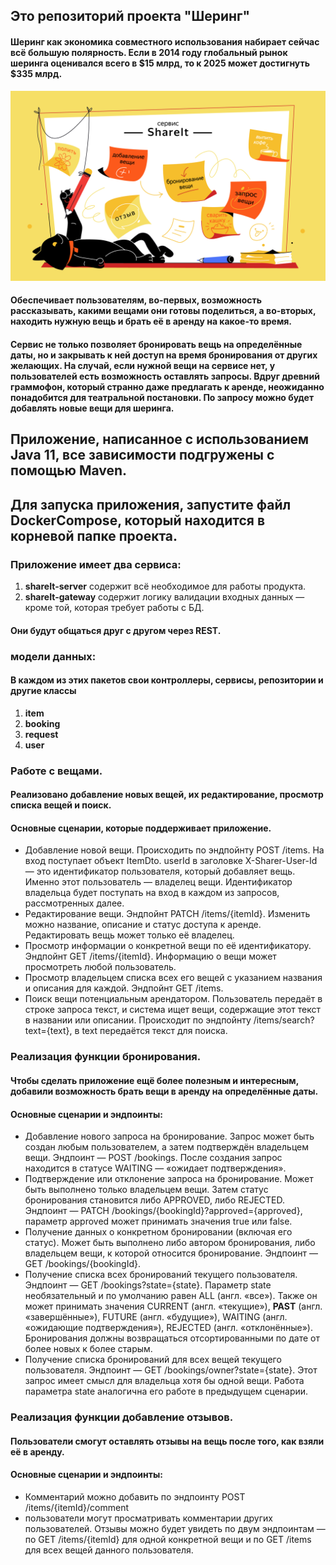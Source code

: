 ## Это репозиторий проекта "Шеринг"

#### Шеринг как экономика совместного использования набирает сейчас всё большую полярность. Если в 2014 году глобальный рынок шеринга оценивался всего в $15 млрд, то к 2025 может достигнуть $335 млрд. 
![1687267453.png](1687267453.png)
#### Обеспечивает пользователям, во-первых, возможность рассказывать, какими вещами они готовы поделиться, а во-вторых, находить нужную вещь и брать её в аренду на какое-то время.
#### Сервис не только позволяет бронировать вещь на определённые даты, но и закрывать к ней доступ на время бронирования от других желающих. На случай, если нужной вещи на сервисе нет, у пользователей есть возможность оставлять запросы. Вдруг древний граммофон, который странно даже предлагать к аренде, неожиданно понадобится для театральной постановки. По запросу можно будет добавлять новые вещи для шеринга.

## Приложение, написанное с использованием Java 11, все зависимости подгружены с помощью Maven.

## Для запуска приложения, запустите файл DockerCompose, который находится в корневой папке проекта.

### Приложение имеет два сервиса:

1. **shareIt-server** содержит всё необходимое для работы продукта.
2. **shareIt-gateway** содержит логику валидации входных данных — кроме той, которая требует работы с БД.

#### Они будут общаться друг с другом через REST. 


### модели данных:
#### В каждом из этих пакетов свои контроллеры, сервисы, репозитории и другие классы
1. **item**
2. **booking**
3. **request**
4. **user**

### Работе с вещами.
#### Реализовано добавление новых вещей, их редактирование, просмотр списка вещей и поиск.

#### Основные сценарии, которые поддерживает приложение. 
* Добавление новой вещи. Происходить по эндпойнту POST /items. На вход поступает объект ItemDto. userId в заголовке X-Sharer-User-Id — это идентификатор пользователя, который добавляет вещь. Именно этот пользователь — владелец вещи. Идентификатор владельца будет поступать на вход в каждом из запросов, рассмотренных далее.
* Редактирование вещи. Эндпойнт PATCH /items/{itemId}. Изменить можно название, описание и статус доступа к аренде. Редактировать вещь может только её владелец.
* Просмотр информации о конкретной вещи по её идентификатору. Эндпойнт GET /items/{itemId}. Информацию о вещи может просмотреть любой пользователь.
* Просмотр владельцем списка всех его вещей с указанием названия и описания для каждой. Эндпойнт GET /items.
* Поиск вещи потенциальным арендатором. Пользователь передаёт в строке запроса текст, и система ищет вещи, содержащие этот текст в названии или описании. Происходит по эндпойнту /items/search?text={text}, в text передаётся текст для поиска.

### Реализация функции бронирования.
#### Чтобы сделать приложение ещё более полезным и интересным, добавили возможность брать вещи в аренду на определённые даты. 
#### Основные сценарии и эндпоинты:
* Добавление нового запроса на бронирование. Запрос может быть создан любым пользователем, а затем подтверждён владельцем вещи. Эндпоинт — POST /bookings. После создания запрос находится в статусе WAITING — «ожидает подтверждения».
* Подтверждение или отклонение запроса на бронирование. Может быть выполнено только владельцем вещи. Затем статус бронирования становится либо APPROVED, либо REJECTED. Эндпоинт — PATCH /bookings/{bookingId}?approved={approved}, параметр approved может принимать значения true или false.
* Получение данных о конкретном бронировании (включая его статус). Может быть выполнено либо автором бронирования, либо владельцем вещи, к которой относится бронирование. Эндпоинт — GET /bookings/{bookingId}.
* Получение списка всех бронирований текущего пользователя. Эндпоинт — GET /bookings?state={state}. Параметр state необязательный и по умолчанию равен ALL (англ. «все»). Также он может принимать значения CURRENT (англ. «текущие»), **PAST** (англ. «завершённые»), FUTURE (англ. «будущие»), WAITING (англ. «ожидающие подтверждения»), REJECTED (англ. «отклонённые»). Бронирования должны возвращаться отсортированными по дате от более новых к более старым.
* Получение списка бронирований для всех вещей текущего пользователя. Эндпоинт — GET /bookings/owner?state={state}. Этот запрос имеет смысл для владельца хотя бы одной вещи. Работа параметра state аналогична его работе в предыдущем сценарии.

### Реализация функции добавление отзывов.
#### Пользователи смогут оставлять отзывы на вещь после того, как взяли её в аренду.
#### Основные сценарии и эндпоинты:
* Комментарий можно добавить по эндпоинту POST /items/{itemId}/comment
* пользователи могут просматривать комментарии других пользователей. Отзывы можно будет увидеть по двум эндпоинтам — по GET /items/{itemId} для одной конкретной вещи и по GET /items для всех вещей данного пользователя. 
